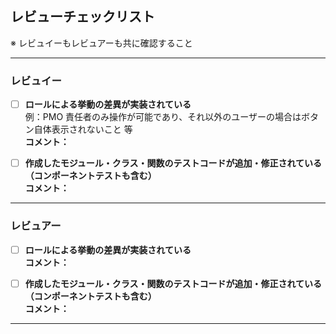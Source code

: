 ## レビューチェックリスト

※ レビュイーもレビュアーも共に確認すること

---

### レビュイー

- [ ] **ロールによる挙動の差異が実装されている**  
       例：PMO 責任者のみ操作が可能であり、それ以外のユーザーの場合はボタン自体表示されないこと 等  
       **コメント：**

- [ ] **作成したモジュール・クラス・関数のテストコードが追加・修正されている（コンポーネントテストも含む）**  
       **コメント：**

---

### レビュアー

- [ ] **ロールによる挙動の差異が実装されている**  
       **コメント：**

- [ ] **作成したモジュール・クラス・関数のテストコードが追加・修正されている（コンポーネントテストも含む）**  
       **コメント：**

---
